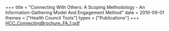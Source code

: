 +++
title = "Connecting With Others: A Scoping Methodology - An Information-Gathering Model And Engagement Method"
date = 2010-09-01
themes = ["Health Council Tools"]
types = ["Publications"]
+++
[HCC_ConnectingBrochure_FA_1.pdf](/files/HCC_ConnectingBrochure_FA_1.pdf)
